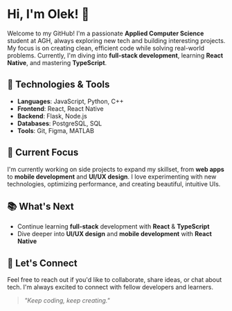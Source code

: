 # Hi, I'm Olek! 👋

Welcome to my GitHub! I'm a passionate **Applied Computer Science** student at AGH, always exploring new tech and building interesting projects. My focus is on creating clean, efficient code while solving real-world problems. Currently, I'm diving into **full-stack development**, learning **React Native**, and mastering **TypeScript**.

## 🔧 Technologies & Tools

- **Languages**: JavaScript, Python, C++
- **Frontend**: React, React Native
- **Backend**: Flask, Node.js
- **Databases**: PostgreSQL, SQL
- **Tools**: Git, Figma, MATLAB

## 🚀 Current Focus

I'm currently working on side projects to expand my skillset, from **web apps** to **mobile development** and **UI/UX design**. I love experimenting with new technologies, optimizing performance, and creating beautiful, intuitive UIs.

## 📚 What's Next

- Continue learning **full-stack** development with **React** & **TypeScript**
- Dive deeper into **UI/UX design** and **mobile development** with **React Native**

## 🤝 Let's Connect

Feel free to reach out if you'd like to collaborate, share ideas, or chat about tech. I'm always excited to connect with fellow developers and learners.

> _"Keep coding, keep creating."_
